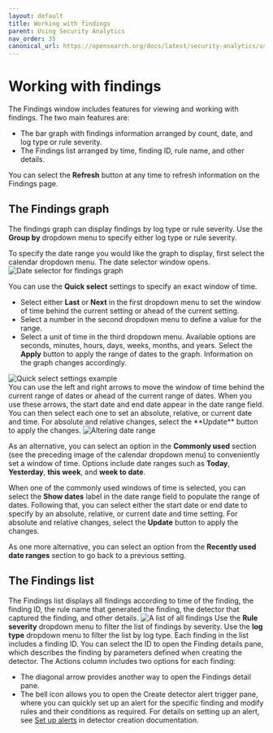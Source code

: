 ```yaml
---
layout: default
title: Working with findings
parent: Using Security Analytics
nav_order: 35
canonical_url: https://opensearch.org/docs/latest/security-analytics/usage/findings/
---
```


# Working with findings

The Findings window includes features for viewing and working with findings. The two main features are:
* The bar graph with findings information arranged by count, date, and log type or rule severity.
* The Findings list arranged by time, finding ID, rule name, and other details.

You can select the **Refresh** button at any time to refresh information on the Findings page.

## The Findings graph

The findings graph can display findings by log type or rule severity. Use the **Group by** dropdown menu to specify either log type or rule severity.

To specify the date range you would like the graph to display, first select the calendar dropdown menu. The date selector window opens.
<img src="{{site.url}}{{site.baseurl}}/images/Security/find-date-pick.png" alt="Date selector for findings graph">

You can use the **Quick select** settings to specify an exact window of time.
* Select either **Last** or **Next** in the first dropdown menu to set the window of time behind the current setting or ahead of the current setting.
* Select a number in the second dropdown menu to define a value for the range.
* Select a unit of time in the third dropdown menu. Available options are seconds, minutes, hours, days, weeks, months, and years.
Select the **Apply** button to apply the range of dates to the graph. Information on the graph changes accordingly.
<img src="{{site.url}}{{site.baseurl}}/images/Security/quickset.png" alt="Quick select settings example">
<br>You can use the left and right arrows to move the window of time behind the current range of dates or ahead of the current range of dates. When you use these arrows, the start date and end date appear in the date range field. You can then select each one to set an absolute, relative, or current date and time. For absolute and relative changes, select the **Update** button to apply the changes.
<img src="{{site.url}}{{site.baseurl}}/images/Security/date-pick.png" alt="Altering date range">

As an alternative, you can select an option in the **Commonly used** section (see the preceding image of the calendar dropdown menu) to conveniently set a window of time. Options include date ranges such as **Today**, **Yesterday**, **this week**, and **week to date**. 

When one of the commonly used windows of time is selected, you can select the **Show dates** label in the date range field to populate the range of dates. Following that, you can select either the start date or end date to specify by an absolute, relative, or current date and time setting. For absolute and relative changes, select the **Update** button to apply the changes.

As one more alternative, you can select an option from the **Recently used date ranges** section to go back to a previous setting.

## The Findings list

The Findings list displays all findings according to time of the finding, the finding ID, the rule name that generated the finding, the detector that captured the finding, and other details.
<img src="{{site.url}}{{site.baseurl}}/images/Security/finding-list.png" alt="A list of all findings">
Use the **Rule severity** dropdown menu to filter the list of findings by severity. Use the **log type** dropdown menu to filter the list by log type.
Each finding in the list includes a finding ID. You can select the ID to open the Finding details pane, which describes the finding by parameters defined when creating the detector.
The Actions column includes two options for each finding:
* The diagonal arrow provides another way to open the Findings detail pane.
* The bell icon allows you to open the Create detector alert trigger pane, where you can quickly set up an alert for the specific finding and modify rules and their conditions as required.
For details on setting up an alert, see [Set up alerts]({{site.url}}{{site.baseurl}}/security-analytics/sec-analytics-config/detectors-config/#step-3-set-up-alerts) in detector creation documentation.

